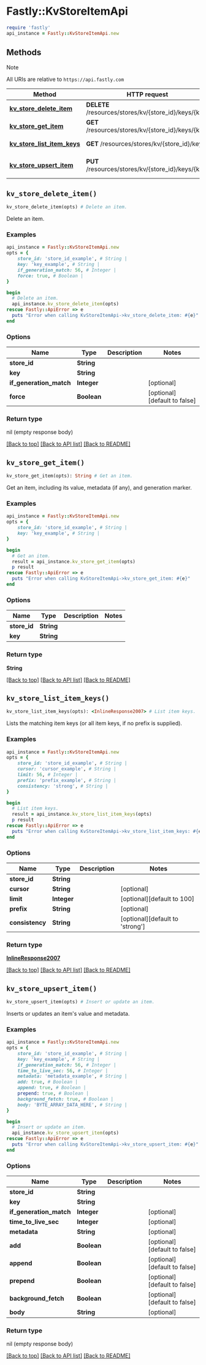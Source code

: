 # Fastly::KvStoreItemApi


```ruby
require 'fastly'
api_instance = Fastly::KvStoreItemApi.new
```

## Methods

> [!NOTE]
> All URIs are relative to `https://api.fastly.com`

Method | HTTP request | Description
------ | ------------ | -----------
[**kv_store_delete_item**](KvStoreItemApi.md#kv_store_delete_item) | **DELETE** /resources/stores/kv/{store_id}/keys/{key} | Delete an item.
[**kv_store_get_item**](KvStoreItemApi.md#kv_store_get_item) | **GET** /resources/stores/kv/{store_id}/keys/{key} | Get an item.
[**kv_store_list_item_keys**](KvStoreItemApi.md#kv_store_list_item_keys) | **GET** /resources/stores/kv/{store_id}/keys | List item keys.
[**kv_store_upsert_item**](KvStoreItemApi.md#kv_store_upsert_item) | **PUT** /resources/stores/kv/{store_id}/keys/{key} | Insert or update an item.


## `kv_store_delete_item()`

```ruby
kv_store_delete_item(opts) # Delete an item.
```

Delete an item.

### Examples

```ruby
api_instance = Fastly::KvStoreItemApi.new
opts = {
    store_id: 'store_id_example', # String | 
    key: 'key_example', # String | 
    if_generation_match: 56, # Integer | 
    force: true, # Boolean | 
}

begin
  # Delete an item.
  api_instance.kv_store_delete_item(opts)
rescue Fastly::ApiError => e
  puts "Error when calling KvStoreItemApi->kv_store_delete_item: #{e}"
end
```

### Options

| Name | Type | Description | Notes |
| ---- | ---- | ----------- | ----- |
| **store_id** | **String** |  |  |
| **key** | **String** |  |  |
| **if_generation_match** | **Integer** |  | [optional] |
| **force** | **Boolean** |  | [optional][default to false] |

### Return type

nil (empty response body)

[[Back to top]](#) [[Back to API list]](../../README.md#endpoints)
[[Back to README]](../../README.md)
## `kv_store_get_item()`

```ruby
kv_store_get_item(opts): String # Get an item.
```

Get an item, including its value, metadata (if any), and generation marker.

### Examples

```ruby
api_instance = Fastly::KvStoreItemApi.new
opts = {
    store_id: 'store_id_example', # String | 
    key: 'key_example', # String | 
}

begin
  # Get an item.
  result = api_instance.kv_store_get_item(opts)
  p result
rescue Fastly::ApiError => e
  puts "Error when calling KvStoreItemApi->kv_store_get_item: #{e}"
end
```

### Options

| Name | Type | Description | Notes |
| ---- | ---- | ----------- | ----- |
| **store_id** | **String** |  |  |
| **key** | **String** |  |  |

### Return type

**String**

[[Back to top]](#) [[Back to API list]](../../README.md#endpoints)
[[Back to README]](../../README.md)
## `kv_store_list_item_keys()`

```ruby
kv_store_list_item_keys(opts): <InlineResponse2007> # List item keys.
```

Lists the matching item keys (or all item keys, if no prefix is supplied).

### Examples

```ruby
api_instance = Fastly::KvStoreItemApi.new
opts = {
    store_id: 'store_id_example', # String | 
    cursor: 'cursor_example', # String | 
    limit: 56, # Integer | 
    prefix: 'prefix_example', # String | 
    consistency: 'strong', # String | 
}

begin
  # List item keys.
  result = api_instance.kv_store_list_item_keys(opts)
  p result
rescue Fastly::ApiError => e
  puts "Error when calling KvStoreItemApi->kv_store_list_item_keys: #{e}"
end
```

### Options

| Name | Type | Description | Notes |
| ---- | ---- | ----------- | ----- |
| **store_id** | **String** |  |  |
| **cursor** | **String** |  | [optional] |
| **limit** | **Integer** |  | [optional][default to 100] |
| **prefix** | **String** |  | [optional] |
| **consistency** | **String** |  | [optional][default to &#39;strong&#39;] |

### Return type

[**InlineResponse2007**](InlineResponse2007.md)

[[Back to top]](#) [[Back to API list]](../../README.md#endpoints)
[[Back to README]](../../README.md)
## `kv_store_upsert_item()`

```ruby
kv_store_upsert_item(opts) # Insert or update an item.
```

Inserts or updates an item's value and metadata.

### Examples

```ruby
api_instance = Fastly::KvStoreItemApi.new
opts = {
    store_id: 'store_id_example', # String | 
    key: 'key_example', # String | 
    if_generation_match: 56, # Integer | 
    time_to_live_sec: 56, # Integer | 
    metadata: 'metadata_example', # String | 
    add: true, # Boolean | 
    append: true, # Boolean | 
    prepend: true, # Boolean | 
    background_fetch: true, # Boolean | 
    body: 'BYTE_ARRAY_DATA_HERE', # String | 
}

begin
  # Insert or update an item.
  api_instance.kv_store_upsert_item(opts)
rescue Fastly::ApiError => e
  puts "Error when calling KvStoreItemApi->kv_store_upsert_item: #{e}"
end
```

### Options

| Name | Type | Description | Notes |
| ---- | ---- | ----------- | ----- |
| **store_id** | **String** |  |  |
| **key** | **String** |  |  |
| **if_generation_match** | **Integer** |  | [optional] |
| **time_to_live_sec** | **Integer** |  | [optional] |
| **metadata** | **String** |  | [optional] |
| **add** | **Boolean** |  | [optional][default to false] |
| **append** | **Boolean** |  | [optional][default to false] |
| **prepend** | **Boolean** |  | [optional][default to false] |
| **background_fetch** | **Boolean** |  | [optional][default to false] |
| **body** | **String** |  | [optional] |

### Return type

nil (empty response body)

[[Back to top]](#) [[Back to API list]](../../README.md#endpoints)
[[Back to README]](../../README.md)
